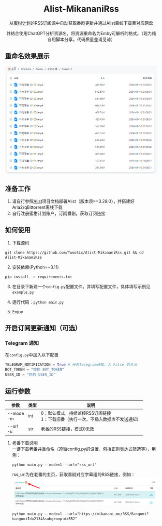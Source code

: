 <h1 align="center">
  Alist-MikananiRss
</h1>
<p align="center">
  从<a href="https://mikanani.me/">蜜柑计划</a>的RSS订阅源中自动获取番剧更新并通过Alist离线下载至对应网盘
</p>  
<p align="center">
  并结合使用ChatGPT分析资源名，将资源重命名为Emby可解析的格式。（现为纯自用脚本分享，代码质量差请见谅）
</p>  

## 重命名效果展示
<div align=center>
<img src="https://github.com/TwooSix/Alist-MikananiRss/blob/master/imgs/show_pic1.png"/>
</div>

## 准备工作 
1. 请自行参照[Alist](https://github.com/alist-org/alist)项目文档部署Alist（版本须>=3.29.0），并搭建好Aria2/qBittorrent离线下载
2. 自行注册蜜柑计划账户，订阅番剧，获取订阅链接

## 如何使用
1. 下载源码
```shell
git clone https://github.com/TwooSix/Alist-MikananiRss.git && cd Alist-MikananiRss
```
2. 安装依赖(Python==3.11)
```shell
pip install -r requirements.txt
```
3. 在目录下新建一个`config.py`配置文件，并填写配置文件，具体填写示例见`example.py`

4. 运行代码：`python main.py`  

5. Enjoy

## 开启订阅更新通知（可选）
### Telegram 通知
在`config.py`中加入以下配置
```python
TELEGRAM_NOTIFICATION = True # 开启Telegram通知，为 False 则关闭
BOT_TOKEN = "你的 BOT_TOKEN"
USER_ID = "你的 USER_ID"
```

## 运行参数
|     参数      |     类型    |     说明      |
| ------------- | ------------- | ------------- |
| --mode<br>-m  | int  | 0：默认模式，持续监控RSS订阅链接<br>1：下载旧番（执行一次，不插入数据库不发送通知）  |
| --url<br>-u  | str  | 老番的RSS链接，模式0无效  |
1. 老番下载说明<br>
   一键下载老番并重命名（遵循config.py的设置，包括正则表达式筛选等），用例：
   ```shell
   python main.py --mode=1 --url="rss_url"
   ```
   rss_url为在老番的主页，获取番剧对应字幕组的RSS链接，例如：
   ![RSS链接获取入口](https://github.com/TwooSix/Alist-MikananiRss/blob/master/imgs/dl_old_anime_rss_example.png)
   ```shell
   python main.py --mode=1 --url="https://mikanani.me/RSS/Bangumi?bangumiId=2134&subgroupid=552"
   ```
   
